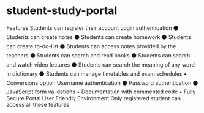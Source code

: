 # student-study-portal
Features
Students can register their account Login authentication
⚫ Students can create notes
⚫ Students can create homework
⚫ Students can create to-do-list
⚫ Students can access notes provided by the teachers
⚫ Students can search and read books
⚫ Students can search and watch video lectures
⚫ Students can search the meaning of any word in dictionary
⚫ Students can manage timetables and exam schedules
• Conversions option
Username authentication
⚫ Password authentication
⚫ JavaScript form validations
• Documentation with commented code
•
Fully Secure Portal
User Friendly Environment
Only registered student can access all these features
